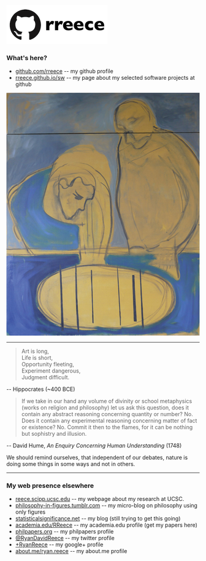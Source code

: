 
[![](img/github-rreece.png)](https://github.com/rreece)

### What's here?

-   [github.com/rreece](https://github.com/rreece) -- my github profile
-   [rreece.github.io/sw](sw/) -- my page about my selected software projects at github


![*All matter is the same*, [Geraldine Cox](http://www.findingpatterns.info/physics/) (2011)](img/Geraldine-Cox-All-matter-is-the-same.jpg)


-----------------------------------------------------------

>   Art is long,    
>   Life is short,    
>   Opportunity fleeting,    
>   Experiment dangerous,    
>   Judgment difficult.

 -- Hippocrates (~400 BCE)

>   If we take in our hand any volume of divinity or school metaphysics
>   (works on religion and philosophy) let us ask this question,
>   does it contain any abstract reasoning concerning quantity or number?
>   No. Does it contain any experimental reasoning concerning matter of
>   fact or existence? No. Commit it then to the flames,
>   for it can be nothing but sophistry and illusion.

 -- David Hume, *An Enquiry Concerning Human Understanding* (1748)

We should remind ourselves, that independent of our debates,
nature is doing some things in some ways and not in others.


-----------------------------------------------------------


### My web presence elsewhere

-   [reece.scipp.ucsc.edu](http://reece.scipp.ucsc.edu/) -- my webpage about my research at UCSC.
-   [philosophy-in-figures.tumblr.com](http://philosophy-in-figures.tumblr.com/) -- my micro-blog on philosophy using only figures
-   [statisticalsignificance.net](http://statisticalsignificance.net/) -- my blog (still trying to get this going)
-   [academia.edu/RReece](https://ucsc.academia.edu/RReece) -- my academia.edu profile (get my papers here)
-   [philpapers.org](http://philpapers.org/profile/71785) -- my philpapers profile
-   [&#64;RyanDavidReece](https://twitter.com/RyanDavidReece) -- my twitter profile
-   [+RyanReece](https://plus.google.com/+RyanReece/posts) -- my google+ profile
-   [about.me/ryan.reece](http://about.me/ryan.reece) -- my about.me profile


